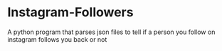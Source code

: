 # Instagram-Followers
A python program that parses json files to tell if a person you follow on instagram follows you back or not
